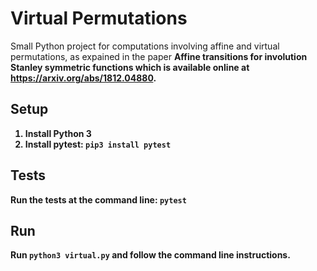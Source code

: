 # Virtual Permutations

Small Python project for computations involving affine and virtual permutations, as expained in the paper <b>Affine transitions for involution Stanley symmetric functions<b> which is available online at https://arxiv.org/abs/1812.04880.

## Setup
1. Install Python 3
1. Install pytest: `pip3 install pytest`

## Tests
Run the tests at the command line: `pytest`

## Run
Run `python3 virtual.py` and follow the command line instructions.
